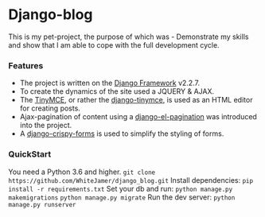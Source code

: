 # Django-blog
This is my pet-project, the purpose of which was - Demonstrate my skills and show that I am able to cope with the full development cycle.

### Features
- The project is written on the [Django Framework](https://www.djangoproject.com/ "Django Framework") v2.2.7.
- To create the dynamics of the site used a JQUERY & AJAX.
- The [TinyMCE](https://www.tiny.cloud/get-tiny "TinyMCE"), or rather the [django-tinymce](https://github.com/aljosa/django-tinymce "django-tinymce"), is used as an HTML editor for creating posts.
- Ajax-pagination of content using a [django-el-pagination](https://github.com/shtalinberg/django-el-pagination/tree/master "django-el-pagination-package") was introduced into the project.
- A [django-crispy-forms](https://github.com/django-crispy-forms/django-crispy-forms "django-crispy-forms") is used to simplify the styling of forms.

### QuickStart
You need a Python 3.6 and higher.
`git clone https://github.com/WhiteJamer/django_blog.git`
Install dependencies:
`pip install -r requirements.txt`
Set your db and run:
`python manage.py makemigrations`
`python manage.py migrate`
Run the dev server:
`python manage.py runserver`
